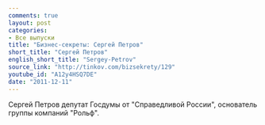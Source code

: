```yaml
---
comments: true
layout: post
categories:
- Все выпуски
title: "Бизнес-секреты: Сергей Петров"
short_title: "Сергей Петров"
english_short_title: "Sergey-Petrov"
source_link: "http://tinkov.com/bizsekrety/129"
youtube_id: "A12y4HSQ7DE"
date: "2011-12-11"
---
```

Сергей Петров депутат Госдумы от "Справедливой России", основатель группы компаний "Рольф".
